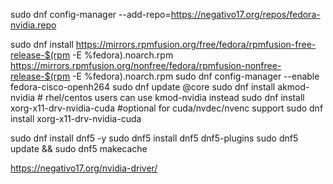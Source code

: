 sudo dnf config-manager --add-repo=https://negativo17.org/repos/fedora-nvidia.repo

sudo dnf install https://mirrors.rpmfusion.org/free/fedora/rpmfusion-free-release-$(rpm -E %fedora).noarch.rpm https://mirrors.rpmfusion.org/nonfree/fedora/rpmfusion-nonfree-release-$(rpm -E %fedora).noarch.rpm
sudo dnf config-manager --enable fedora-cisco-openh264
sudo dnf update @core
sudo dnf install akmod-nvidia # rhel/centos users can use kmod-nvidia instead
sudo dnf install xorg-x11-drv-nvidia-cuda #optional for cuda/nvdec/nvenc support
sudo dnf install xorg-x11-drv-nvidia-cuda

sudo dnf install dnf5 -y
sudo dnf5 install dnf5 dnf5-plugins
sudo dnf5 update && sudo dnf5 makecache


https://negativo17.org/nvidia-driver/

